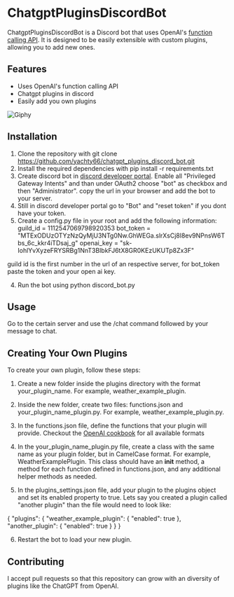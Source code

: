 # ChatgptPluginsDiscordBot


ChatgptPluginsDiscordBot is a Discord bot that uses OpenAI's [function calling API](https://platform.openai.com/docs/guides/gpt/function-calling). It is designed to be easily extensible with custom plugins, allowing you to add new ones.

## Features

- Uses  OpenAI's function calling API
- Chatgpt plugins in discord 
- Easily add you own plugins 

![Giphy](https://media.giphy.com/media/kj2k4sqiyGMcWiES9W/giphy.gif)

## Installation

1. Clone the repository with git clone https://github.com/yachty66/chatgpt_plugins_discord_bot.git
2. Install the required dependencies with pip install -r requirements.txt
3. Create discord bot in [discord developer portal](https://discord.com/developers/applications). Enable all "Privileged Gateway Intents" and than under OAuth2 choose "bot" as checkbox and then "Administrator". copy the url in your browser and add the bot to your server.
4. Still in discord developer portal go to "Bot" and "reset token" if you dont have your token.
3. Create a config.py file in your root and add the following information:
guild_id = 1112547069798920353
bot_token = "MTExODUzOTYzNzQyMjU3NTg0Nw.GhWEGa.slrXsCj8l8ev9NPnsW6Tbs_6c_kkr4iTDsaj_g"
openai_key = "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"

guild id is the first number in the url of an respective server, for bot_token paste the token and your open ai key.

4. Run the bot using python discord_bot.py


## Usage

Go to the certain server and use the /chat command followed by your message to chat. 

## Creating Your Own Plugins

To create your own plugin, follow these steps:

1. Create a new folder inside the plugins directory with the format your_plugin_name. For example, weather_example_plugin.

2. Inside the new folder, create two files: functions.json and your_plugin_name_plugin.py. For example, weather_example_plugin.py.

3. In the functions.json file, define the functions that your plugin will provide. Checkout the [OpenAI cookbook](https://github.com/openai/openai-cookbook/blob/main/examples/How_to_call_functions_with_chat_models.ipynb) for all available formats

4. In the your_plugin_name_plugin.py file, create a class with the same name as your plugin folder, but in CamelCase format. For example, WeatherExamplePlugin. This class should have an __init__ method, a method for each function defined in functions.json, and any additional helper methods as needed.

5. In the plugins_settings.json file, add your plugin to the plugins object and set its enabled property to true. Lets say you created a plugin called "another plugin" than the file would need to look like:

{
  "plugins": {
    "weather_example_plugin": {
      "enabled": true
    },
    "another_plugin": {
      "enabled": true
    }
  }
}

6. Restart the bot to load your new plugin.

## Contributing

I accept pull requests so that this repository can grow with an diversity of plugins like the ChatGPT from OpenAI.